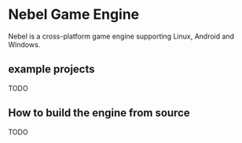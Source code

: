 # Nebel Game Engine

Nebel is a cross-platform game engine supporting Linux, Android and Windows.

## example projects
TODO

## How to build the engine from source
TODO